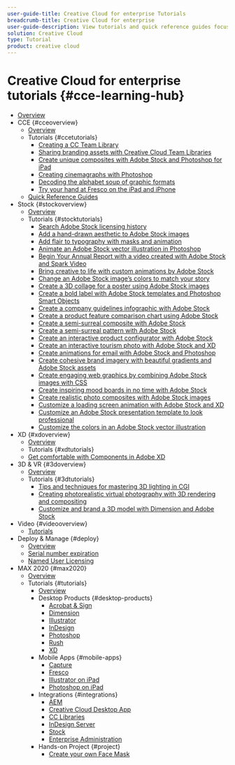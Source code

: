 ```yaml
---
user-guide-title: Creative Cloud for enterprise Tutorials
breadcrumb-title: Creative Cloud for enterprise
user-guide-description: View tutorials and quick reference guides focused on Creative Cloud for enterprise.
solution: Creative Cloud
type: Tutorial
product: creative cloud
---
```


# Creative Cloud for enterprise tutorials {#cce-learning-hub}

+ [Overview](overview.md)
+ CCE {#cceoverview}
  + [Overview](cce/overview-cce.md)
  + Tutorials {#ccetutorials}
    + [Creating a CC Team Library](cce/ccteamlibraries.md)
    + [Sharing branding assets with Creative Cloud Team Libraries](cce/sharedlibraries.md)
    + [Create unique composites with Adobe Stock and Photoshop for iPad](cce/compositepsipad.md)
    + [Creating cinemagraphs with Photoshop](cce/cinemagraphps.md)
    + [Decoding the alphabet soup of graphic formats](cce/alphabetsoup.md)
    + [Try your hand at Fresco on the iPad and iPhone](cce/frescoworkshop.md)
  + [Quick Reference Guides](quick-reference/overview-ref.md)
+ Stock {#stockoverview}
  + [Overview](stock/overview-stock.md)
  + Tutorials {#stocktutorials}
    + [Search Adobe Stock licensing history](stock/searchstock.md)
    + [Add a hand-drawn aesthetic to Adobe Stock images](stock/handdrawn.md)
    + [Add flair to typography with masks and animation](stock/flairtypography.md)
    + [Animate an Adobe Stock vector illustration in Photoshop](stock/animatevector.md)
    + [Begin Your Annual Report with a video created with Adobe Stock and Spark Video](stock/annualreport.md)
    + [Bring creative to life with custom animations by Adobe Stock](stock/customanimations.md)
    + [Change an Adobe Stock image’s colors to match your story](stock/changecolors.md)
    + [Create a 3D collage for a poster using Adobe Stock images](stock/collage.md)
    + [Create a bold label with Adobe Stock templates and Photoshop Smart Objects](stock/boldlabel.md)
    + [Create a company guidelines infographic with Adobe Stock](stock/infographic.md)
    + [Create a product feature comparison chart using Adobe Stock](stock/featurecomparison.md)
    + [Create a semi-surreal composite with Adobe Stock](stock/surrealcomposite.md)
    + [Create a semi-surreal pattern with Adobe Stock](stock/surrealpattern.md)
    + [Create an interactive product configurator with Adobe Stock](stock/productconfigurator.md)
    + [Create an interactive tourism photo with Adobe Stock and XD](stock/interactivetourismphoto.md)
    + [Create animations for email with Adobe Stock and Photoshop](stock/animationemail.md)
    + [Create cohesive brand imagery with beautiful gradients and Adobe Stock assets](stock/brandgradients.md)
    + [Create engaging web graphics by combining Adobe Stock images with CSS](stock/webgraphics.md)
    + [Create inspiring mood boards in no time with Adobe Stock](stock/moodboard.md)
    + [Create realistic photo composites with Adobe Stock images](stock/realisticcomposite.md)
    + [Customize a loading screen animation with Adobe Stock and XD](stock/loadingscreen.md)
    + [Customize an Adobe Stock presentation template to look professional](stock/presentationtemplate.md)
    + [Customize the colors in an Adobe Stock vector illustration](stock/customizecolors.md)
+ XD {#xdoverview}
  + [Overview](xd/overview-xd.md)
  + Tutorials {#xdtutorials}
   + [Get comfortable with Components in Adobe XD](xd/components.md)
+ 3D & VR {#3doverview}
  + [Overview](3di/overview-3di.md)
  + Tutorials {#3dtutorials}
    + [Tips and techniques for mastering 3D lighting in CGI](3di/mastering3dlighting.md)
    + [Creating photorealistic virtual photography with 3D rendering and compositing](3di/photorealistic.md)
    + [Customize and brand a 3D model with Dimension and Adobe Stock](3di/3ddimensionstock.md)
+ Video {#videooverview}
  + [Tutorials](dva/overview-dva.md)
+ Deploy & Manage {#deploy}
  + [Overview](deploy/overview-deploy.md)
  + [Serial number expiration](deploy/cceserial.md)
  + [Named User Licensing](deploy/nameduserlicensing.md)
+ MAX 2020 {#max2020}
  + [Overview](max2020/overview-max.md)
  + Tutorials {#tutorials}
    + [Overview](max2020/maxtutorials.md)
    + Desktop Products {#desktop-products}
      + [Acrobat & Sign](max2020/acrobat-sign.md)
      + [Dimension](max2020/dimension.md)
      + [Illustrator](max2020/illustrator.md)
      + [InDesign](max2020/indesign.md)
      + [Photoshop](max2020/photoshop.md)
      + [Rush](max2020/rush.md)
      + [XD](max2020/xd.md)
    + Mobile Apps {#mobile-apps}
      + [Capture](max2020/capture.md)
      + [Fresco](max2020/fresco.md)
      + [Illustrator on iPad](max2020/illustratoripad.md)
      + [Photoshop on iPad](max2020/photoshopipad.md)
    + Integrations {#integrations}
      + [AEM](max2020/aem.md)
      + [Creative Cloud Desktop App](max2020/creativeclouddesktopapp.md)
      + [CC Libraries](max2020/cclibraries.md)
      + [InDesign Server](max2020/indesignserver.md)
      + [Stock](max2020/stock.md)
      + [Enterprise Administration](max2020/enterprise.md)
    + Hands-on Project {#project}
      + [Create your own Face Mask](max2020/handsonproject.md)